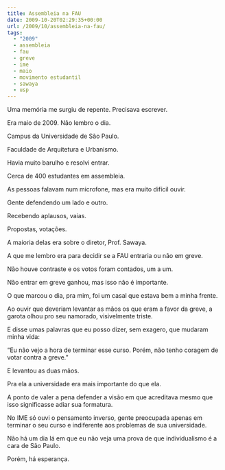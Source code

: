 ```yaml
---
title: Assembleia na FAU
date: 2009-10-20T02:29:35+00:00
url: /2009/10/assembleia-na-fau/
tags:
  - "2009"
  - assembleia
  - fau
  - greve
  - ime
  - maio
  - movimento estudantil
  - sawaya
  - usp
---
```


Uma memória me surgiu de repente. Precisava escrever.

Era maio de 2009. Não lembro o dia.

Campus da Universidade de São Paulo.

Faculdade de Arquitetura e Urbanismo.

Havia muito barulho e resolvi entrar.

Cerca de 400 estudantes em assembleia.

As pessoas falavam num microfone, mas era muito difícil ouvir.

Gente defendendo um lado e outro.

Recebendo aplausos, vaias.

Propostas, votações.

A maioria delas era sobre o diretor, Prof. Sawaya.

A que me lembro era para decidir se a FAU entraria ou não em greve.

Não houve contraste e os votos foram contados, um a um.

Não entrar em greve ganhou, mas isso não é importante.

O que marcou o dia, pra mim, foi um casal que estava bem a minha frente.

Ao ouvir que deveriam levantar as mãos os que eram a favor da greve, a garota olhou pro seu namorado, visivelmente triste.

E disse umas palavras que eu posso dizer, sem exagero, que mudaram minha vida:

“Eu não vejo a hora de terminar esse curso. Porém, não tenho coragem de votar contra a greve.”

E levantou as duas mãos.

Pra ela a universidade era mais importante do que ela.

A ponto de valer a pena defender a visão em que acreditava mesmo que isso significasse adiar sua formatura.

No IME só ouvi o pensamento inverso, gente preocupada apenas em terminar o seu curso e indiferente aos problemas de sua universidade.

Não há um dia lá em que eu não veja uma prova de que individualismo é a cara de São Paulo.

Porém, há esperança.
